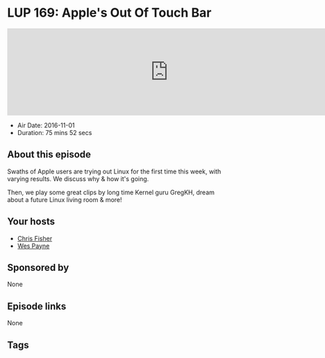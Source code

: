 # LUP 169: Apple's Out Of Touch Bar

<iframe src="https://player.fireside.fm/v2/RUkczH-V+9MAuCxwx?theme=dark" width="740" height="200" frameborder="0" scrolling="no"></iframe>

* Air Date: 2016-11-01
* Duration: 75 mins 52 secs

## About this episode

Swaths of Apple users are trying out Linux for the first time this week, with varying results. We discuss why & how it's going.

Then, we play some great clips by long time Kernel guru GregKH, dream about a future Linux living room & more!

## Your hosts
* [Chris Fisher](https://linuxunplugged.com/hosts/chrislas)
* [Wes Payne](https://linuxunplugged.com/hosts/wes)

## Sponsored by

None



## Episode links

None



## Tags

